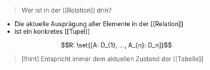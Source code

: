 > Wer ist in der [[Relation]] drin?

- Die aktuelle Ausprägung aller Elemente in der [[Relation]]
- ist ein konkretes [[Tupel]]

$$R: \set{[A: D_{1}, ..., A_{n}: D_n]}$$


> [!hint] Entspricht immer dem aktuellen Zustand der [[Tabelle]]